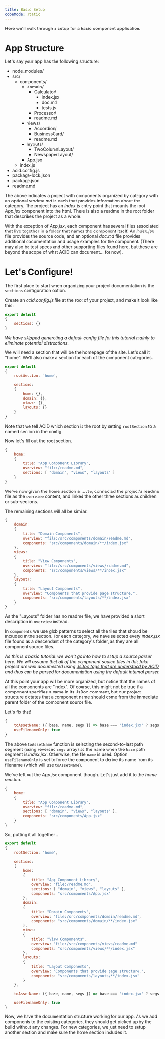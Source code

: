 ```yaml
---
title: Basic Setup
cobeMode: static
---
```


Here we'll walk through a setup for a basic component application.


# App Structure

Let's say your app has the following structure:

- node_modules/
- src/
  - components/
    - domain/
      - Calculator/
        - index.jsx
        - doc.md
        - tests.js
      - Processor/
      - readme.md
    - views/
      - Accordion/
      - BusinessCard/
      - readme.md
    - layouts/
      - TwoColumnLayout/
      - NewspaperLayout/
    - App.jsx
  - index.js
- acid.config.js
- package-lock.json
- package.json
- readme.md

The above indicates a project with components organized by category with an optional *readme.md* in each that provides information about the category.  The project has an *index.js* entry point that mounts the root *App.jsx* component into the html.  There is also a readme in the root folder that describes the project as a whole.

With the exception of *App.jsx*, each component has several files associated that live together in a folder that names the component itself.  An *index.jsx* file provides the source code, and an optional *doc.md* file provides additional documentation and usage examples for the component.  (There may also be test specs and other supporting files found here, but these are beyond the scope of what ACID can document... for now).


# Let's Configure!

The first place to start when organizing your project documentation is the `sections` configuration option.

Create an *acid.config.js* file at the root of your project, and make it look like this:

```js label="acid.config.js"
export default
{
    sections: {}
}
```

*We have skipped generating a default config file for this tutorial mainly to eliminate potential distractions.*

We will need a section that will be the homepage of the site.  Let's call it "home".  We'll also make a section for each of the component categories.

```js label="acid.config.js"
export default
{
    rootSection: "home",

    sections: 
    {
        home: {},
        domain: {},
        views: {},
        layouts: {}
    }
}
```

Note that we tell ACID which section is the root by setting `rootSection` to a named section in the config.

Now let's fill out the root section.

```js
{
    home: 
    {
        title: "App Component Library",
        overview: "file:/readme.md",
        sections: [ "domain", "views", "layouts" ]
    }
}
```

We've now given the home section a `title`, connected the project's readme file as the `overview` content, and linked the other three sections as children or sub-sections.

The remaining sections will all be similar.

```js
{
    domain:
    {
        title: "Domain Components",
        overview: "file:/src/components/domain/readme.md",
        components: "src/components/domain/**/index.jsx"
    },
    views:
    {
        title: "View Components",
        overview: "file:/src/components/views/readme.md",
        components: "src/components/views/**/index.jsx"
    },
    layouts:
    {
        title: "Layout Components",
        overview: "Components that provide page structure.",
        components: "src/components/layouts/**/index.jsx"
    }
}
```

As the "Layouts" folder has no readme file, we have provided a short description in `overview` instead.

In `components` we use glob patterns to select all the files that should be included in the section. For each category, we have selected every *index.jsx* file found as a descendant of the category's folder, as they are all component source files.

*As this is a basic tutorial, we won't go into how to setup a source parser here.  We will assume that all of the component source files in this fake project are well documented using [JsDoc tags that are understood by ACID](document/reference-jsdoc), and thus can be parsed for documentation using the default internal parser.*

At this point your app will be more organized, but notice that the names of all the components are "index".  Of course, this might not be true if a component specifies a name in its JsDoc comment, but our project structure dictates that a component name should come from the immediate parent folder of the component source file.

Let's fix that!

```js
{
    toAssetName: ({ base, name, segs }) => base === 'index.jsx' ? segs.reverse()[1] : name,
    useFilenameOnly: true
}
```

The above `toAssetName` function is selecting the second-to-last path segment (using reversed `segs` array) as the name when the `base` path segment is *index.jsx*.  Otherwise, the file `name` is used.  Option `useFilenameOnly` is set to force the component to derive its name from its filename (which will use `toAssetName`).

We've left out the *App.jsx* component, though.  Let's just add it to the *home* section.

```js
{
    home: 
    {
        title: "App Component Library",
        overview: "file:/readme.md",
        sections: [ "domain", "views", "layouts" ],
        components: "src/components/App.jsx"
    }
}
```

So, putting it all together...

```js label="acid.config.js"
export default
{
    rootSection: "home",

    sections: 
    {
        home: 
        {
            title: "App Component Library",
            overview: "file:/readme.md",
            sections: [ "domain", "views", "layouts" ],
            components: "src/components/App.jsx"
        },
        domain:
        {
            title: "Domain Components",
            overview: "file:/src/components/domain/readme.md",
            components: "src/components/domain/**/index.jsx"
        },
        views:
        {
            title: "View Components",
            overview: "file:/src/components/views/readme.md",
            components: "src/components/views/**/index.jsx"
        },
        layouts:
        {
            title: "Layout Components",
            overview: "Components that provide page structure.",
            components: "src/components/layouts/**/index.jsx"
        }
    },

    toAssetName: ({ base, name, segs }) => base === 'index.jsx' ? segs.reverse()[1] : name,

    useFilenameOnly: true
}
```

Now, we have the documentation structure working for our app.  As we add components to the existing categories, they should get picked up by the build without any changes.  For new categories, we just need to setup another section and make sure the home section includes it.
